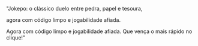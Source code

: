 "Jokepo: o clássico duelo entre pedra, papel e tesoura, 

agora com código limpo e jogabilidade afiada. 

Agora com código limpo e jogabilidade afiada. Que vença o mais rápido no clique!"
